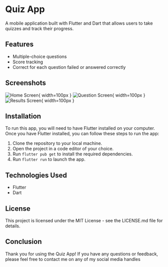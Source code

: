 # Quiz App

A mobile application built with Flutter and Dart that allows users to take quizzes and track their progress.

## Features

- Multiple-choice questions
- Score tracking
- Correct for each question failed or answered correctly

## Screenshots

![Home Screen](/screenshots/home_screen.png){ width=100px }
![Question Screen](/screenshots/question_screen.png){ width=100px }
![Results Screen](/screenshots/results_screen.png){ width=100px }

## Installation

To run this app, you will need to have Flutter installed on your computer. Once you have Flutter installed, you can follow these steps to run the app:

1. Clone the repository to your local machine.
2. Open the project in a code editor of your choice.
3. Run `flutter pub get` to install the required dependencies.
4. Run `flutter run` to launch the app.

## Technologies Used

- Flutter
- Dart

## License

This project is licensed under the MIT License - see the LICENSE.md file for details.

## Conclusion

Thank you for using the Quiz App! If you have any questions or feedback, please feel free to contact me on any of my social media handles
